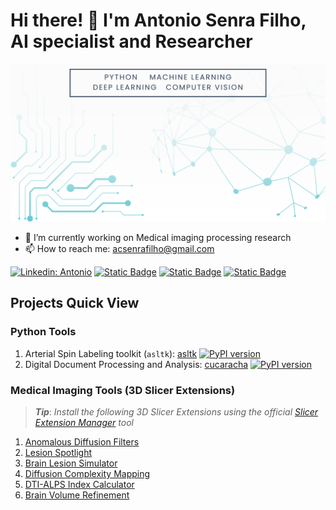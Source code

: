 # Hi there! 👋 I'm Antonio Senra Filho, AI specialist and Researcher

![Banner Image](image/github-profile-image.png)

- 🔭 I’m currently working on Medical imaging processing research
- 📫 How to reach me: acsenrafilho@gmail.com

[![Linkedin: Antonio](https://img.shields.io/badge/-LinkedIn-blue?style=flat&logo=Linkedin&logoColor=white&link=https://www.linkedin.com/in/acsenrafilho/)](https://www.linkedin.com/in/acsenrafilho/)
[![Static Badge](https://img.shields.io/badge/Research_Gate-light_green?style=flat&link=https://www.researchgate.net/profile/Antonio-Carlos-Senra-Filho)](https://www.researchgate.net/profile/Antonio-Carlos-Senra-Filho)
[![Static Badge](https://img.shields.io/badge/ORCiD-profile-dark_green?style=flat&link=https://orcid.org/0000-0002-9689-6053)](https://orcid.org/0000-0002-9689-6053)
[![Static Badge](https://img.shields.io/badge/Linktr.ee-profile-dark_green?style=flat&link=https://linktr.ee/acsenrafilho)](https://linktr.ee/acsenrafilho)


## Projects Quick View 

### Python Tools 

1. Arterial Spin Labeling toolkit (`asltk`): [asltk](https://asltk.readthedocs.io/en/main/)  [![PyPI version](https://badge.fury.io/py/asltk.svg)](https://badge.fury.io/py/asltk)
2. Digital Document Processing and Analysis: [cucaracha](https://cucaracha.readthedocs.io/en/main/) [![PyPI version](https://badge.fury.io/py/cucaracha.svg)](https://badge.fury.io/py/cucaracha)

### Medical Imaging Tools (3D Slicer Extensions)

> **_Tip_**: _Install the following 3D Slicer Extensions using the official [Slicer Extension Manager](https://extensions.slicer.org/) tool_

1. [Anomalous Diffusion Filters](https://github.com/CSIM-Toolkits/AnomalousFiltersExtension/)
2. [Lesion Spotlight](https://github.com/CSIM-Toolkits/Slicer-LesionSpotlightExtension)
3. [Brain Lesion Simulator](https://github.com/CSIM-Toolkits/Slicer-LesionSimulatorExtension)
5. [Diffusion Complexity Mapping](https://github.com/CSIM-Toolkits/SlicerDiffusionComplexityMap)
6. [DTI-ALPS Index Calculator](https://github.com/LOAMRI/Slicer-DTI-ALPS)
7. [Brain Volume Refinement](https://github.com/CSIM-Toolkits/SlicerBrainVolumeRefinement)



